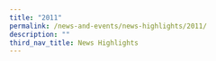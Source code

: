 ```yaml
---
title: "2011"
permalink: /news-and-events/news-highlights/2011/
description: ""
third_nav_title: News Highlights
---
```

